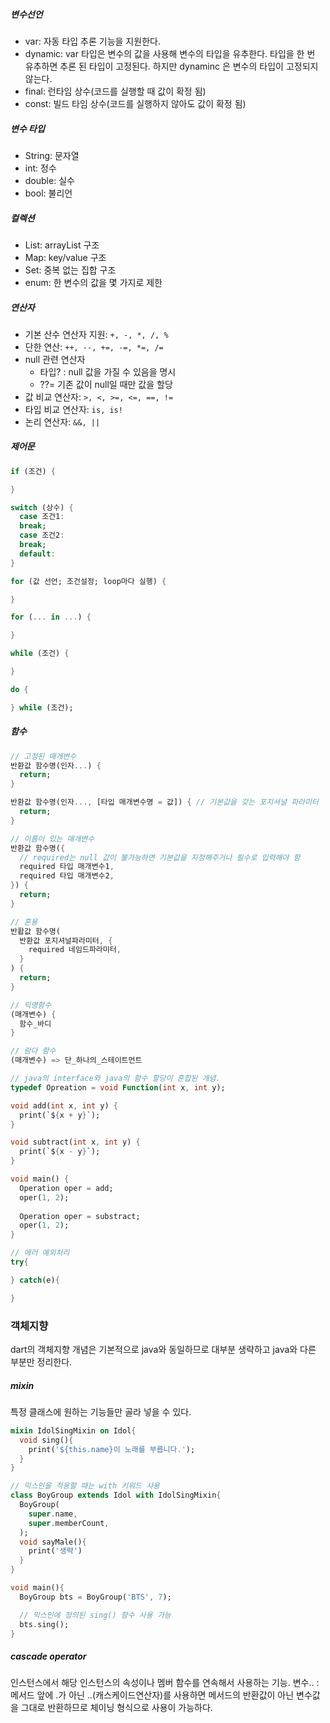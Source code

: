 
##### 변수선언
* var: 자동 타입 추론 기능을 지원한다.
* dynamic: var 타입은 변수의 값을 사용해 변수의 타입을 유추한다. 타입을 한 번 유추하면 추론 된 타입이 고정된다. 하지만 dynaminc 은 변수의 타입이 고정되지 않는다.
* final: 런타임 상수(코드를 실행할 때 값이 확정 됨)
* const: 빌드 타임 상수(코드를 실행하지 않아도 값이 확정 됨)

##### 변수 타입
* String: 문자열
* int: 정수
* double: 실수
* bool: 불리언

##### 컬렉션
* List: arrayList 구조
* Map: key/value 구조
* Set: 중복 없는 집합 구조
* enum: 한 변수의 값을 몇 가지로 제한

##### 연산자
* 기본 산수 연산자 지원: `+, -, *, /, %`
* 단한 연산: `++, --, +=, -=, *=, /=`
* null 관련 연산자
	* 타입? : null 값을 가질 수 있음을 명시
	* ??= 기존 값이 null일 때만 값을 할당
* 값 비교 연산자: `>, <, >=, <=, ==, !=`
* 타입 비교 연산자: `is, is!`
* 논리 연산자: `&&, ||`

##### 제어문
```dart
if (조건) {

}

switch (상수) {
  case 조건1:
  break; 
  case 조건2:
  break; 
  default:
}

for (값 선언; 조건설정; loop마다 실행) {

}

for (... in ...) {

}

while (조건) {

}

do {

} while (조건);
```

##### 함수
```dart
// 고정된 매개변수
반환값 함수명(인자...) {
  return;
}

반환값 함수명(인자..., [타입 매개변수명 = 값]) { // 기본값을 갖는 포지셔널 파라미터
  return;
}

// 이름이 있는 매개변수
반환값 함수명({
  // required는 null 값이 불가능하면 기본값을 지정해주거나 필수로 입력해야 함
  required 타입 매개변수1, 
  required 타입 매개변수2,
}) {
  return;
}

// 혼용
반홥값 함수명(
  반환값 포지셔널파라미터, {
    required 네임드파라미터,
  }
) {
  return;
}

// 익명함수
(매개변수) {
  함수_바디
}

// 람다 함수
(매개변수) => 단_하나의_스테이트먼트

// java의 interface와 java의 함수 할당이 혼합된 개념.
typedef Opreation = void Function(int x, int y);

void add(int x, int y) {
  print(`${x + y}`);
}

void subtract(int x, int y) {
  print(`${x - y}`);
}

void main() {
  Operation oper = add;
  oper(1, 2);
  
  Operation oper = substract;
  oper(1, 2);
}

// 에러 예외처리
try{

} catch(e){

}
```

### 객체지향
dart의 객체지향 개념은 기본적으로 java와 동일하므로 대부분 생략하고 java와 다른 부분만 정리한다.

##### mixin
특정 클래스에 원하는 기능들만 골라 넣을 수 있다.
```dart
mixin IdolSingMixin on Idol{
  void sing(){
    print('${this.name}이 노래를 부릅니다.');
  }
}

// 믹스인을 적용할 때는 with 키워드 사용
class BoyGroup extends Idol with IdolSingMixin{
  BoyGroup(
    super.name,
    super.memberCount,
  );
  void sayMale(){
    print('생략')
  }
}

void main(){
  BoyGroup bts = BoyGroup('BTS', 7);

  // 믹스인에 정의된 sing() 함수 사용 가능
  bts.sing();
}
```

##### cascade operator
인스턴스에서 해당 인스턴스의 속성이나 멤버 함수를 연속해서 사용하는 기능.
변수.. : 메서드 앞에 .가 아닌 ..(캐스케이드연산자)를 사용하면 메서드의 반환값이 아닌 변수값을 그대로 반환하므로 체이닝 형식으로 사용이 가능하다. 